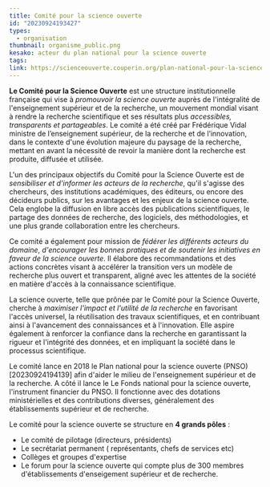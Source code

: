 ```yaml
---
title: Comité pour la science ouverte
id: "20230924193427"
types:
  - organisation 
thumbnail: organisme_public.png
kesako: acteur du plan national pour la science ouverte
tags:
link: https://scienceouverte.couperin.org/plan-national-pour-la-science-ouverte-pnso/
---
```


**Le Comité pour la Science Ouverte** est une structure institutionnelle française qui vise à *promouvoir la science ouverte* auprès de l'intégralité de l'enseignement supérieur et de la recherche, un mouvement mondial visant à rendre la recherche scientifique et ses résultats plus *accessibles, transparents et partageables*. Le comité a été créé par Frédérique Vidal ministre de l’enseignement supérieur, de la recherche et de l’innovation, dans le contexte d'une évolution majeure du paysage de la recherche, mettant en avant la nécessité de revoir la manière dont la recherche est produite, diffusée et utilisée.

L'un des principaux objectifs du Comité pour la Science Ouverte est de *sensibiliser et d'informer les acteurs de la recherche*, qu'il s'agisse des chercheurs, des institutions académiques, des éditeurs, ou encore des décideurs publics, sur les avantages et les enjeux de la science ouverte. Cela englobe la diffusion en libre accès des publications scientifiques, le partage des données de recherche, des logiciels, des méthodologies, et une plus grande collaboration entre les chercheurs.

Ce comité a également pour mission de *fédérer les différents acteurs du domaine*, *d'encourager les bonnes pratiques et de soutenir les initiatives en faveur de la science ouverte*. Il élabore des recommandations et des actions concrètes visant à accélérer la transition vers un modèle de recherche plus ouvert et transparent, aligné avec les attentes de la société en matière d'accès à la connaissance scientifique.

La science ouverte, telle que prônée par le Comité pour la Science Ouverte, cherche à *maximiser l'impact et l'utilité de la recherche* en favorisant l'accès universel, la réutilisation des travaux scientifiques, et en contribuant ainsi à l'avancement des connaissances et à l'innovation. Elle aspire également à renforcer la confiance dans la recherche en garantissant la rigueur et l'intégrité des données, et en impliquant la société dans le processus scientifique.

Le comité lance en 2018 le Plan national pour la science ouverte (PNSO) [20230924194139] afin d'aider le milieu de l'enseignement supérieur et de la recherche.
A côté il lance le Le Fonds national pour la science ouverte, l'instrument financier du PNSO. Il fonctionne avec des dotations ministérielles et des contributions diverses, généralement des établissements supérieur et de recherche. 


Le comité pour la science ouverte se structure en **4 grands pôles** : 
* Le comité de pilotage (directeurs, présidents)
* Le secrétariat permanent ( représentants, chefs de services etc)
* Collèges et groupes d'expertise 
* Le forum pour la science ouverte qui compte plus de 300 membres d'établissements d'enseigement supérieur et de recherche.

